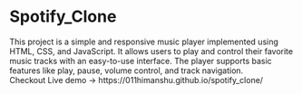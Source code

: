 <h1>Spotify_Clone</h1>
This project is a simple and responsive music player implemented using HTML, CSS, and JavaScript. It allows users to play and control their favorite music tracks with an easy-to-use interface. The player supports basic features like play, pause, volume control, and track navigation.</br>
Checkout Live demo ->
https://011himanshu.github.io/spotify_clone/
